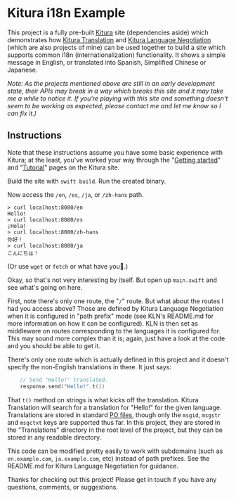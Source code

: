 # Kitura i18n Example

This project is a fully pre-built [Kitura](http://www.kitura.io) site (dependencies aside) which demonstrates how [Kitura Translation](https://github.com/NocturnalSolutions/Kitura-Translation) and [Kitura Language Negotiation](https://github.com/NocturnalSolutions/Kitura-LanguageNegotiation) (which are also projects of mine) can be used together to build a site which supports common i18n (internationalization) functionality. It shows a simple message in English, or translated into Spanish, Simplified Chinese or Japanese.

*Note: As the projects mentioned above are still in an early development state, their APIs may break in a way which breaks this site and it may take me a while to notice it. If you're playing with this site and something doesn't seem to be working as expected, please contact me and let me know so I can fix it.)*

## Instructions

Note that these instructions assume you have some basic experience with Kitura; at the least, you've worked your way through the "[Getting started](http://www.kitura.io/en/starter/gettingstarted.html)" and "[Tutorial](http://www.kitura.io/en/resources/tutorials.html)" pages on the Kitura site.

Build the site with `swift build`. Run the created binary.

Now access the `/en`, `/es`, `/ja`, or `/zh-hans` path.

```
> curl localhost:8080/en
Hello!
> curl localhost:8080/es
¡Hola!
> curl localhost:8080/zh-hans
你好！
> curl localhost:8080/ja
こんにちは！
```

(Or use `wget` or `fetch` or what have you.)

Okay, so that's not very interesting by itself. But open up `main.swift` and see what's going on here.

First, note there's only one route, the "`/`" route. But what about the routes I had you access above? Those are defined by Kitura Language Negotiation when it is configured in "path prefix" mode (see KLN's README.md for more information on how it can be configured). KLN is then set as middleware on routes corresponding to the languages it is configured for. This may sound more complex than it is; again, just have a look at the code and you should be able to get it.

There's only one route which is actually defined in this project and it doesn't specify the non-English translations in there. It just says:

```swift
    // Send "Hello!" translated.
    response.send("Hello!".t())
```

That `t()` method on strings is what kicks off the translation. Kitura Translation will search for a translation for "Hello!" for the given language. Translations are stored in standard [PO files](https://www.gnu.org/savannah-checkouts/gnu/gettext/manual/html_node/PO-Files.html), though only the `msgid`, `msgstr` and `msgctxt` keys are supported thus far. In this project, they are stored in the "Translations" directory in the root level of the project, but they can be stored in any readable directory.

This code can be modified pretty easily to work with subdomains (such as `en.example.com`, `ja.example.com`, etc) instead of path prefixes. See the README.md for Kitura Language Negotiation for guidance.

Thanks for checking out this project! Please get in touch if you have any questions, comments, or suggestions.
